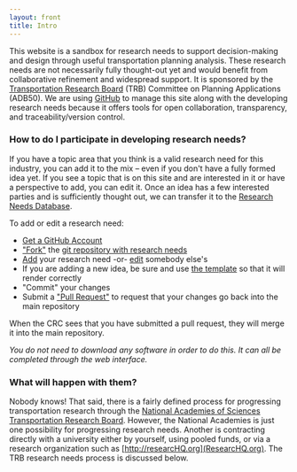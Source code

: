 ```yaml
---
layout: front
title: Intro
---
```


This website is a sandbox for research needs to support decision-making 
and design through useful transportation planning analysis.  These research needs are not 
necessarily fully thought-out yet and would benefit from collaborative refinement and 
widespread support.  It is sponsored by the [Transportation Research Board](http://www.trb.org) 
(TRB) Committee on Planning Applications (ADB50). We are using [GitHub](http://github.com) 
to manage this site along with the developing research needs because it offers tools for 
open collaboration, transparency, and traceability/version control.

### How to do I participate in developing research needs?

If you have a topic area that you think is a valid research need for this industry, you can 
add it to the mix – even if you don't have a fully formed idea yet.  If you see a topic that 
is on this site and are interested in it or have a perspective to add, you can edit it.
Once an idea has a few interested parties and is sufficiently thought out, we can transfer 
it to the [Research Needs Database](http://rns.trb.org).  

To add or edit a research need:  

 - [Get a GitHub Account](http://github.com/join)  
 - ["Fork"](https://help.github.com/articles/fork-a-repo/) the [git repository with research needs](https://github.com/adb50/research-needs/tree/gh-pages/_ideas)  
 - [Add](https://help.github.com/articles/creating-new-files/) your research need -or- 
 [edit](https://help.github.com/articles/editing-files-in-your-repository/) somebody else's  
 - If you are adding a new idea, be sure and 
use [the template](https://github.com/adb50/research-needs/tree/gh-pages/_ideas) so that 
it will render correctly
 - "Commit" your changes  
 - Submit a ["Pull Request"](https://help.github.com/articles/using-pull-requests/) 
 to request that your changes go back into the main repository  

When the CRC sees that you have submitted a pull request, they will merge it into the main 
repository.

*You do not need to download any software in order to do this. It can all be completed 
through the web interface.*

### What will happen with them?

Nobody knows!  That said, there is a fairly defined process for progressing transportation 
research through the [National Academies of Sciences Transportation Research Board](http://www.trb.org). 
However, the National Academies is just one possibility for progressing research needs.  Another is contracting 
directly with a university either by yourself, using pooled funds, or via a research organization 
such as [http://researcHQ.org](ResearcHQ.org). The TRB research needs process is discussed below.



